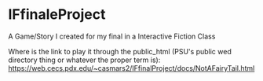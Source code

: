 # IFfinaleProject
A Game/Story I created for my final in a Interactive Fiction Class

Where is the link to play it through the public_html (PSU's public wed directory thing or whatever the proper term is): https://web.cecs.pdx.edu/~casmars2/IFfinalProject/docs/NotAFairyTail.html
